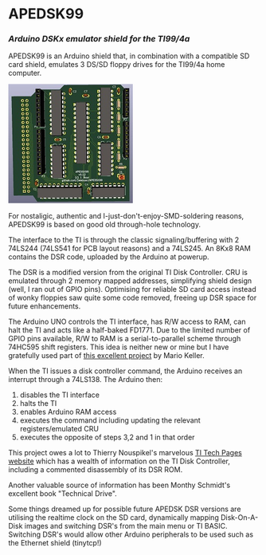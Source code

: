 # APEDSK99
### *Arduino DSKx emulator shield for the TI99/4a*

APEDSK99 is an Arduino shield that, in combination with a compatible SD card shield, emulates 3 DS/SD floppy drives 
for the TI99/4a home computer. 

![KiCAD 3D view](img/APEDSK-AU-GH.jpg)

For nostaligic, authentic and I-just-don't-enjoy-SMD-soldering reasons, APEDSK99 is based on good old through-hole technology.

The interface to the TI is through the classic signaling/buffering with 2 74LS244 (74LS541 for PCB layout reasons) and a 74LS245. 
An 8Kx8 RAM contains the DSR code, uploaded by the Arduino at powerup.

The DSR is a modified version from the original TI Disk Controller. CRU is emulated through 2 memory mapped addresses, simplifying shield design (well, I ran out of GPIO pins). Optimising for reliable SD card access instead of wonky floppies saw quite some code removed, freeing up DSR space for future enhancements.

The Arduino UNO controls the TI interface, has R/W access to RAM, can halt the TI and acts like a half-baked FD1771. Due to the limited number of GPIO pins available, R/W to RAM is a serial-to-parallel scheme through 74HC595 shift registers. This idea is neither new or mine but I have gratefully used part of [this excellent project](https://github.com/mkeller0815/MEEPROMMER) by Mario Keller.

When the TI issues a disk controller command, the Arduino receives an interrupt through a 74LS138. The Arduino then:

1. disables the TI interface
2. halts the TI
3. enables Arduino RAM access
4. executes the command including updating the relevant registers/emulated CRU
5. executes the opposite of steps 3,2 and 1 in that order

This project owes a lot to Thierry Nouspikel's marvelous [TI Tech Pages website](http://www.unige.ch/medecine/nouspikel/ti99/disks.htm) which has a wealth of information on the TI Disk Controller, including a commented disassembly of its DSR ROM.

Another valuable source of information has been Monthy Schmidt's excellent book "Technical Drive".

Some things dreamed up for possible future APEDSK DSR versions are utilising the realtime clock on the SD card, dynamically mapping Disk-On-A-Disk images and switching DSR's from the main menu or TI BASIC. Switching DSR's would allow other Arduino peripherals to be used such as the Ethernet shield (tinytcp!)


